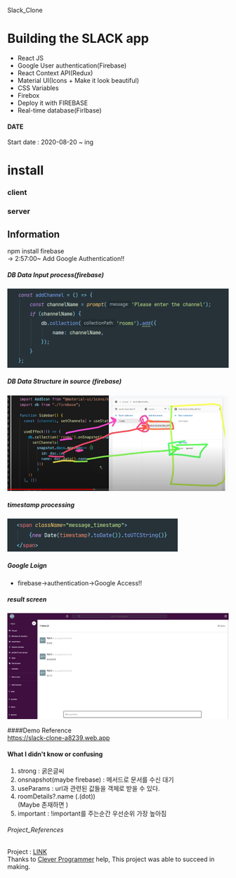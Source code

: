 Slack_Clone

# Building the SLACK app
* React JS
* Google User authentication(Firebase)
* React Context API(Redux)
* Material UI(Icons + Make it look beautiful)
* CSS Variables
* Firebox
* Deploy it with FIREBASE
* Real-time database(Firlbase)

#### DATE
Start date : 2020-08-20 ~ ing <br>  

# install

### client 

### server

## Information
npm install firebase<br>
-> 2:57:00~ Add Google Authentication!! <br>

##### DB Data Input process(firebase)
![Add_Database](./image/Add_Database.png)<br>
##### DB Data Structure in source (firebase)
![DB_structure](./image/DB_structure.png) <br>
##### timestamp processing
![timestamp](./image/time.png) <br>


##### Google Loign
* firebase->authentication->Google Access!!<br>
 
##### result screen
![timestamp](./image/demo.png) <br>

####Demo Reference<br>
https://slack-clone-a8239.web.app

#### What I didn't know or confusing
1. strong : 굵은글씨 <br>
2. onsnapshot(maybe firebase) : 메서드로 문서를 수신 대기 <br> 
3. useParams : url과 관련된 값들을 객체로 받을 수 있다. <br>
4. roomDetails?.name (.(dot)) <br> (Maybe 존재하면 )
5. important : !important를 주는순간 우선순위 가장 높아짐 <br>

###### Project_References 
Project : [LINK](https://www.youtube.com/watch?v=Oo4ziTddOxs) <br>
Thanks to [Clever Programmer](https://www.youtube.com/channel/UCqrILQNl5Ed9Dz6CGMyvMTQ) help, This project was able to succeed in making.
